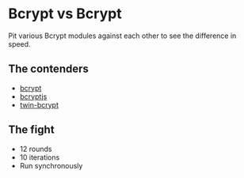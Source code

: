 # Bcrypt vs Bcrypt

Pit various Bcrypt modules against each other to see the difference in speed.

## The contenders

- [bcrypt](https://www.npmjs.com/package/bcrypt)
- [bcryptjs](https://www.npmjs.com/package/bcryptjs)
- [twin-bcrypt](https://www.npmjs.com/package/twin-bcrypt)

## The fight

- 12 rounds
- 10 iterations
- Run synchronously